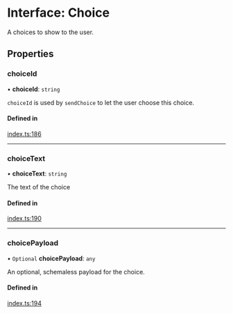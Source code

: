 # Interface: Choice

A choices to show to the user.

## Properties

### choiceId

• **choiceId**: `string`

`choiceId` is used by `sendChoice` to let the user choose this choice.

#### Defined in

[index.ts:186](https://github.com/nlxai/sdk/blob/71307264e396822939eca86ed156fc2cc45d48d3/packages/chat-core/src/index.ts#L186)

___

### choiceText

• **choiceText**: `string`

The text of the choice

#### Defined in

[index.ts:190](https://github.com/nlxai/sdk/blob/71307264e396822939eca86ed156fc2cc45d48d3/packages/chat-core/src/index.ts#L190)

___

### choicePayload

• `Optional` **choicePayload**: `any`

An optional, schemaless payload for the choice.

#### Defined in

[index.ts:194](https://github.com/nlxai/sdk/blob/71307264e396822939eca86ed156fc2cc45d48d3/packages/chat-core/src/index.ts#L194)
